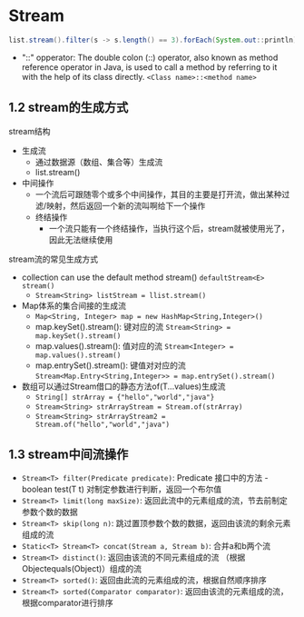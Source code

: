 # Stream

``` Java
list.stream().filter(s -> s.length() == 3).forEach(System.out::println);
```

- "::" opperator: The double colon (::) operator, also known as method reference operator in Java, is used to call a method by referring to it with the help of its class directly. `<Class name>::<method name>`

## 1.2 stream的生成方式

stream结构

- 生成流
  - 通过数据源（数组、集合等）生成流
  - list.stream()
- 中间操作
  - 一个流后可跟随零个或多个中间操作，其目的主要是打开流，做出某种过滤/映射，然后返回一个新的流叫啊给下一个操作
  - 终结操作
    - 一个流只能有一个终结操作，当执行这个后，stream就被使用光了，因此无法继续使用

stream流的常见生成方式  

- collection can use the default method stream() `defaultStream<E> stream()`
  - `Stream<String> listStream = llist.stream()`
- Map体系的集合间接的生成流 
  - `Map<String, Integer> map = new HashMap<String,Integer>()`
  - map.keySet().stream(): 键对应的流 `Stream<String> = map.keySet().stream()`
  - map.values().stream(): 值对应的流 `Stream<Integer> = map.values().stream()`
  - map.entrySet().stream(): 键值对对应的流 `Stream<Map.Entry<String,Integer>> = map.entrySet().stream()`
- 数组可以通过Stream借口的静态方法of(T...values)生成流
  - `String[] strArray = {"hello","world","java"}`
  - `Stream<String> strArrayStream = Stream.of(strArray)`
  - `Stream<String> strArrayStream2 = Stream.of("hello","world","java")`

## 1.3 stream中间流操作  

- `Stream<T> filter(Predicate predicate)`: Predicate 接口中的方法 - boolean test(T t) 对制定参数进行判断，返回一个布尔值
- `Stream<T> limit(long maxSize)`: 返回此流中的元素组成的流，节去前制定参数个数的数据
- `Stream<T> skip(long n)`: 跳过置顶参数个数的数据，返回由该流的剩余元素组成的流
- `Static<T> Stream<T> concat(Stream a, Stream b)`: 合并a和b两个流
- `Stream<T> distinct()`: 返回由该流的不同元素组成的流 （根据Objectequals(Object)）组成的流
- `Stream<T> sorted()`: 返回由此流的元素组成的流，根据自然顺序排序
- `Stream<T> sorted(Comparator comparator)`: 返回由该流的元素组成的流，根据comparator进行排序

